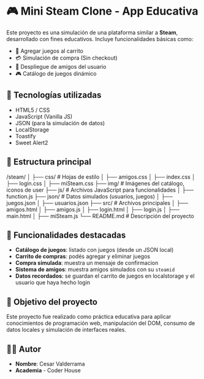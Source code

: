# 🎮 Mini Steam Clone - App Educativa

Este proyecto es una simulación de una plataforma similar a **Steam**, desarrollado con fines educativos. Incluye funcionalidades básicas como:

- 🛒 Agregar juegos al carrito
- 💳 Simulación de compra (Sin checkout)
- 👥 Despliegue de amigos del usuario
- 🎮 Catálogo de juegos dinámico

## 🚀 Tecnologías utilizadas

- HTML5 / CSS
- JavaScript (Vanilla JS)
- JSON (para la simulación de datos)
- LocalStorage
- Toastify
- Sweet Alert2

## 📂 Estructura principal

/steam/
│
├── css/         # Hojas de estilo
│ ├── amigos.css
│ ├── index.css
│ ├── login.css
│ ├── miSteam.css
├── img/         # Imágenes del catálogo, iconos de user
├── js/          # Archivos JavaScript para funcionalidades
│ ├── function.js
├── json/        # Datos simulados (usuarios, juegos)
│ ├── juegos.json
│ ├── usuarios.json
├── src/         # Archivos principales
│ ├── amigos.html
│ ├── amigos.js
│ ├── login.html
│ ├── login.js
│ ├── main.html
│ ├── miSteam.js
└── README.md    # Descripción del proyecto

## 🧪 Funcionalidades destacadas

- **Catálogo de juegos**: listado con juegos (desde un JSON local)
- **Carrito de compras**: podés agregar y eliminar juegos
- **Compra simulada**: muestra un mensaje de confirmacion
- **Sistema de amigos**: muestra amigos simulados con su `steamid`
- **Datos recordados**: se guardan el carrito de juegos en localstorage y el usuario que haya hecho login

## 🎯 Objetivo del proyecto

Este proyecto fue realizado como práctica educativa para aplicar conocimientos de programación web, manipulación del DOM, consumo de datos locales y simulación de interfaces reales.

## 🧑‍💻 Autor

- **Nombre**: Cesar Valderrama
- **Academia** - Coder House